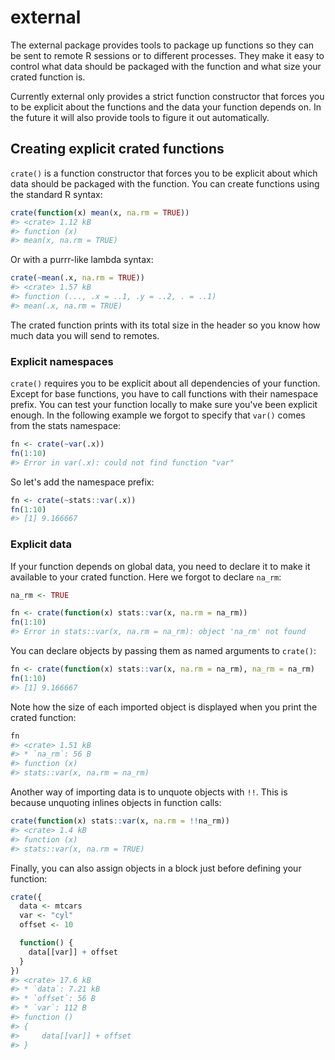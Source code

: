 
<!-- README.md is generated from README.Rmd. Please edit that file -->
external
========

The external package provides tools to package up functions so they can be sent to remote R sessions or to different processes. They make it easy to control what data should be packaged with the function and what size your crated function is.

Currently external only provides a strict function constructor that forces you to be explicit about the functions and the data your function depends on. In the future it will also provide tools to figure it out automatically.

Creating explicit crated functions
----------------------------------

`crate()` is a function constructor that forces you to be explicit about which data should be packaged with the function. You can create functions using the standard R syntax:

``` r
crate(function(x) mean(x, na.rm = TRUE))
#> <crate> 1.12 kB
#> function (x) 
#> mean(x, na.rm = TRUE)
```

Or with a purrr-like lambda syntax:

``` r
crate(~mean(.x, na.rm = TRUE))
#> <crate> 1.57 kB
#> function (..., .x = ..1, .y = ..2, . = ..1) 
#> mean(.x, na.rm = TRUE)
```

The crated function prints with its total size in the header so you know how much data you will send to remotes.

### Explicit namespaces

`crate()` requires you to be explicit about all dependencies of your function. Except for base functions, you have to call functions with their namespace prefix. You can test your function locally to make sure you've been explicit enough. In the following example we forgot to specify that `var()` comes from the stats namespace:

``` r
fn <- crate(~var(.x))
fn(1:10)
#> Error in var(.x): could not find function "var"
```

So let's add the namespace prefix:

``` r
fn <- crate(~stats::var(.x))
fn(1:10)
#> [1] 9.166667
```

### Explicit data

If your function depends on global data, you need to declare it to make it available to your crated function. Here we forgot to declare `na_rm`:

``` r
na_rm <- TRUE

fn <- crate(function(x) stats::var(x, na.rm = na_rm))
fn(1:10)
#> Error in stats::var(x, na.rm = na_rm): object 'na_rm' not found
```

You can declare objects by passing them as named arguments to `crate()`:

``` r
fn <- crate(function(x) stats::var(x, na.rm = na_rm), na_rm = na_rm)
fn(1:10)
#> [1] 9.166667
```

Note how the size of each imported object is displayed when you print the crated function:

``` r
fn
#> <crate> 1.51 kB
#> * `na_rm`: 56 B
#> function (x) 
#> stats::var(x, na.rm = na_rm)
```

Another way of importing data is to unquote objects with `!!`. This is because unquoting inlines objects in function calls:

``` r
crate(function(x) stats::var(x, na.rm = !!na_rm))
#> <crate> 1.4 kB
#> function (x) 
#> stats::var(x, na.rm = TRUE)
```

Finally, you can also assign objects in a block just before defining your function:

``` r
crate({
  data <- mtcars
  var <- "cyl"
  offset <- 10

  function() {
    data[[var]] + offset
  }
})
#> <crate> 17.6 kB
#> * `data`: 7.21 kB
#> * `offset`: 56 B
#> * `var`: 112 B
#> function () 
#> {
#>     data[[var]] + offset
#> }
```
